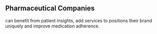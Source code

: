 ## Pharmaceutical Companies
can benefit from patient insights, add services to positions their brand uniquely and improve medication adherence.
